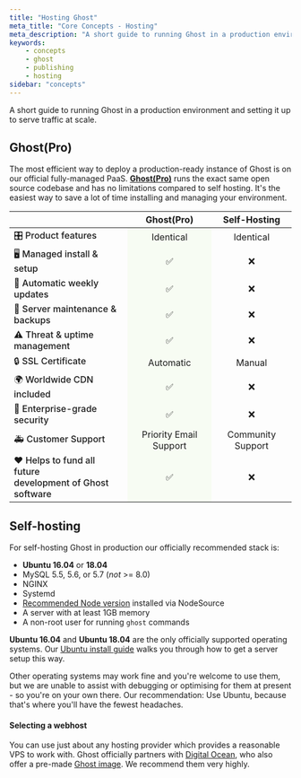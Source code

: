 ```yaml
---
title: "Hosting Ghost"
meta_title: "Core Concepts - Hosting"
meta_description: "A short guide to running Ghost in a production environment and setting it up to serve traffic at scale."
keywords:
    - concepts
    - ghost
    - publishing
    - hosting
sidebar: "concepts"
---
```


A short guide to running Ghost in a production environment and setting it up to serve traffic at scale.


## Ghost(Pro)

The most efficient way to deploy a production-ready instance of Ghost is on our official fully-managed PaaS. **[Ghost(Pro)](https://ghost.org/pricing)** runs the exact same open source codebase and has no limitations compared to self hosting. It's the easiest way to save a lot of time installing and managing your environment.

<style>
.ghostpro-comparison th:not(:first-child),
.ghostpro-comparison td:not(:first-child) {
    text-align: center;
}
.ghostpro-comparison td:nth-child(1) {
    font-weight: 500;
}
.ghostpro-comparison td:nth-child(2) {
    background: #f7fcf3;
}
</style>

<table class="ghostpro-comparison">
    <thead>
        <tr>
            <th></th>
            <th>Ghost(Pro)</th>
            <th>Self-Hosting</th>
        </tr>
    </thead>
    <tbody>
        <tr>
            <td>🎛 Product features</td>
            <td>Identical</td>
            <td>Identical</td>
        </tr>
        <tr>
            <td>🖥 Managed install & setup</td>
            <td>✅</td>
            <td>❌</td>
        </tr>
        <tr>
            <td>🔄 Automatic weekly updates</td>
            <td>✅</td>
            <td>❌</td>
        </tr>
        <tr>
            <td>🚧 Server maintenance & backups</td>
            <td>✅</td>
            <td>❌</td>
        </tr>
        <tr>
            <td>⚠️ Threat & uptime management</td>
            <td>✅</td>
            <td>❌</td>
        </tr>
        <tr>
            <td>🔒 SSL Certificate</td>
            <td>Automatic</td>
            <td>Manual</td>
        </tr>
        <tr>
            <td>🌍 Worldwide CDN included</td>
            <td>✅</td>
            <td>❌</td>
        </tr>
        <tr>
            <td>🥊 Enterprise-grade security</td>
            <td>✅</td>
            <td>❌</td>
        </tr>
        <tr>
            <td>🚑 Customer Support</td>
            <td>Priority Email Support</td>
            <td>Community Support</td>
        </tr>
        <tr>
            <td>❤️ Helps to fund all future<br>development of Ghost software</td>
            <td>✅</td>
            <td>❌</td>
        </tr>
    </tbody>
</table>


## Self-hosting

For self-hosting Ghost in production our officially recommended stack is:

- **Ubuntu 16.04** or **18.04**
- MySQL 5.5, 5.6, or 5.7 (*not* >= 8.0)
- NGINX
- Systemd
- [Recommended Node version](/faq/node-versions/) installed via NodeSource
- A server with at least 1GB memory
- A non-root user for running `ghost` commands

**Ubuntu 16.04** and **Ubuntu 18.04** are the only officially supported operating systems. Our [Ubuntu install guide](/install/ubuntu/) walks you through how to get a server setup this way. 

Other operating systems may work fine and you're welcome to use them, but we are unable to assist with debugging or optimising for them at present - so you're on your own there. Our recommendation: Use Ubuntu, because that's where you'll have the fewest headaches.

#### Selecting a webhost

You can use just about any hosting provider which provides a reasonable VPS to work with. Ghost officially partners with [Digital Ocean](https://digitalocean.com), who also offer a pre-made [Ghost image](https://www.digitalocean.com/docs/one-clicks/ghost/). We recommend them very highly.
